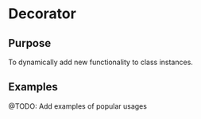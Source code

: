 # Decorator

## Purpose

To dynamically add new functionality to class instances.

## Examples

@TODO: Add examples of popular usages
